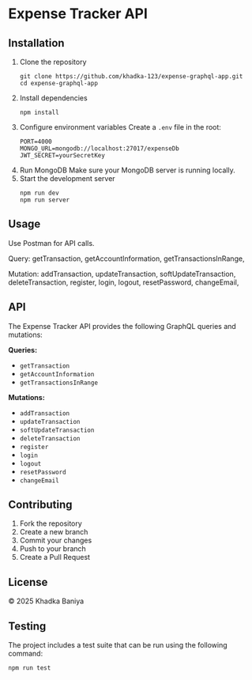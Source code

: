 # Expense Tracker API

## Installation

1. Clone the repository
   ```
   git clone https://github.com/khadka-123/expense-graphql-app.git
   cd expense-graphql-app
   ```
2. Install dependencies
   ```
   npm install
   ```
3. Configure environment variables
   Create a `.env` file in the root:
   ```
   PORT=4000
   MONGO_URL=mongodb://localhost:27017/expenseDb
   JWT_SECRET=yourSecretKey
   ```
4. Run MongoDB
   Make sure your MongoDB server is running locally.
5. Start the development server
   ```
   npm run dev
   npm run server
   ```

## Usage

Use Postman for API calls.

Query:
    getTransaction,
    getAccountInformation,
    getTransactionsInRange,

Mutation: 
    addTransaction,
    updateTransaction,
    softUpdateTransaction,
    deleteTransaction,
    register,
    login,
    logout,
    resetPassword,
    changeEmail,

## API

The Expense Tracker API provides the following GraphQL queries and mutations:

**Queries:**
- `getTransaction`
- `getAccountInformation`
- `getTransactionsInRange`

**Mutations:**
- `addTransaction`
- `updateTransaction`
- `softUpdateTransaction`
- `deleteTransaction`
- `register`
- `login`
- `logout`
- `resetPassword`
- `changeEmail`

## Contributing

1. Fork the repository
2. Create a new branch
3. Commit your changes
4. Push to your branch
5. Create a Pull Request

## License

© 2025 Khadka Baniya

## Testing

The project includes a test suite that can be run using the following command:

```
npm run test
```
